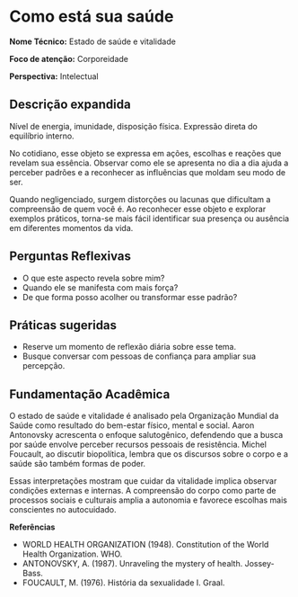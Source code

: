 # Como está sua saúde

**Nome Técnico:** Estado de saúde e vitalidade

**Foco de atenção:** Corporeidade

**Perspectiva:** Intelectual

## Descrição expandida
Nível de energia, imunidade, disposição física. Expressão direta do equilíbrio interno.

No cotidiano, esse objeto se expressa em ações, escolhas e reações que revelam sua essência. Observar como ele se apresenta no dia a dia ajuda a perceber padrões e a reconhecer as influências que moldam seu modo de ser.

Quando negligenciado, surgem distorções ou lacunas que dificultam a compreensão de quem você é. Ao reconhecer esse objeto e explorar exemplos práticos, torna-se mais fácil identificar sua presença ou ausência em diferentes momentos da vida.

## Perguntas Reflexivas
- O que este aspecto revela sobre mim?
- Quando ele se manifesta com mais força?
- De que forma posso acolher ou transformar esse padrão?

## Práticas sugeridas
- Reserve um momento de reflexão diária sobre esse tema.
- Busque conversar com pessoas de confiança para ampliar sua percepção.

## Fundamentação Acadêmica

O estado de saúde e vitalidade é analisado pela Organização Mundial da Saúde como resultado do bem-estar físico, mental e social. Aaron Antonovsky acrescenta o enfoque salutogênico, defendendo que a busca por saúde envolve perceber recursos pessoais de resistência. Michel Foucault, ao discutir biopolítica, lembra que os discursos sobre o corpo e a saúde são também formas de poder.

Essas interpretações mostram que cuidar da vitalidade implica observar condições externas e internas. A compreensão do corpo como parte de processos sociais e culturais amplia a autonomia e favorece escolhas mais conscientes no autocuidado.

**Referências**
- WORLD HEALTH ORGANIZATION (1948). Constitution of the World Health Organization. WHO.
- ANTONOVSKY, A. (1987). Unraveling the mystery of health. Jossey-Bass.
- FOUCAULT, M. (1976). História da sexualidade I. Graal.
